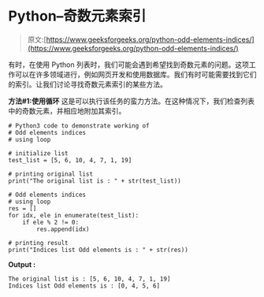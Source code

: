 # Python–奇数元素索引

> 原文:[https://www.geeksforgeeks.org/python-odd-elements-indices/](https://www.geeksforgeeks.org/python-odd-elements-indices/)

有时，在使用 Python 列表时，我们可能会遇到希望找到奇数元素的问题。这项工作可以在许多领域进行，例如网页开发和使用数据库。我们有时可能需要找到它们的索引。让我们讨论寻找奇数元素索引的某些方法。

**方法#1:使用循环**
这是可以执行该任务的蛮力方法。在这种情况下，我们检查列表中的奇数元素，并相应地附加其索引。

```
# Python3 code to demonstrate working of 
# Odd elements indices
# using loop 

# initialize list 
test_list = [5, 6, 10, 4, 7, 1, 19] 

# printing original list 
print("The original list is : " + str(test_list)) 

# Odd elements indices
# using loop 
res = [] 
for idx, ele in enumerate(test_list): 
    if ele % 2 != 0: 
        res.append(idx) 

# printing result 
print("Indices list Odd elements is : " + str(res)) 
```

**Output :**

```
The original list is : [5, 6, 10, 4, 7, 1, 19]
Indices list Odd elements is : [0, 4, 5, 6]

```